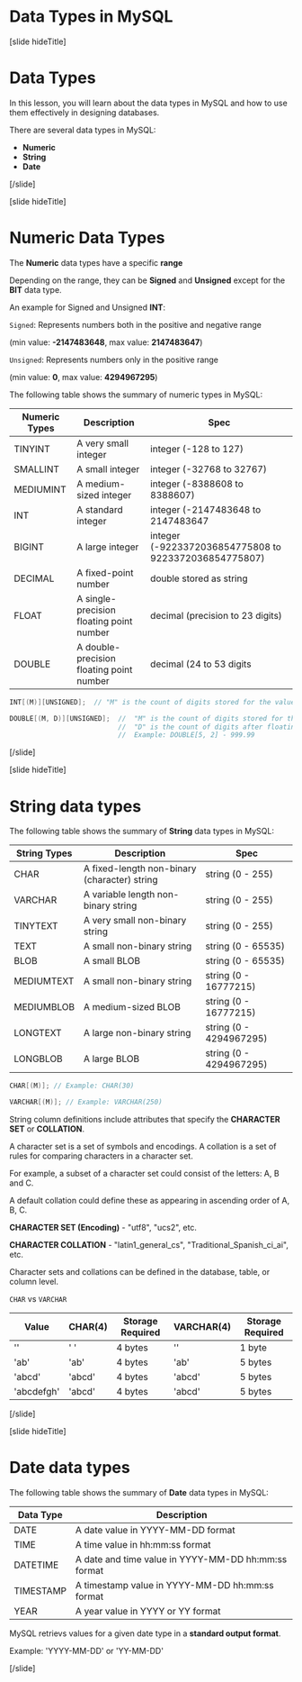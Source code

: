 # Data Types in MySQL

[slide hideTitle]

# Data Types

In this lesson, you will learn about the data types in MySQL and how to use them effectively in designing databases.

There are several data types in MySQL:

- **Numeric**
- **String**
- **Date**

[/slide]

[slide hideTitle]

# Numeric Data Types

The **Numeric** data types have a specific **range**

Depending on the range, they can be **Signed** and **Unsigned** except for the **BIT** data type.

An example for Signed and Unsigned **INT**:

`Signed`: Represents numbers both in the positive and negative range

(min value: **-2147483648**, max value: **2147483647**)

`Unsigned`: Represents numbers only in the positive range

(min value: **0**, max value: **4294967295**)

The following table shows the summary of numeric types in MySQL:

| **Numeric Types** | **Description**|**Spec**|
| --- | --- | --- |
| TINYINT | A very small integer | integer (-128 to 127)  |
| SMALLINT| A small integer | integer (-32768 to 32767) | 
| MEDIUMINT | A medium-sized integer | integer (-8388608 to 8388607) | 
| INT |A standard integer| integer (-2147483648 to 2147483647 |
| BIGINT | A large integer | integer (-9223372036854775808 to 9223372036854775807) |
| DECIMAL | A fixed-point number| double stored as string | 
| FLOAT | A single-precision floating point number | decimal (precision to 23 digits)|
| DOUBLE| A double-precision floating point number | decimal (24 to 53 digits|

```Java
INT[(M)][UNSIGNED];  // "M" is the count of digits stored for the value
```

```Java
DOUBLE[(M, D)][UNSIGNED];  //  "M" is the count of digits stored for the value
                           //  "D" is the count of digits after floating point
                           //  Example: DOUBLE[5, 2] - 999.99
```

[/slide]

[slide hideTitle]

# String data types

The following table shows the summary of **String** data types in MySQL:

| **String Types** | **Description** |**Spec**|
| --- | --- | --- |
| CHAR | A fixed-length non-binary (character) string | string (0 - 255) |
| VARCHAR| A variable length non-binary string| string (0 - 255)|
| TINYTEXT| A very small non-binary string | string (0 - 255)|
| TEXT| A small non-binary string | string (0 - 65535) |
| BLOB | A small BLOB | string (0 - 65535) |
| MEDIUMTEXT | A small non-binary string | string (0 - 16777215) |
| MEDIUMBLOB | A medium-sized BLOB | string (0 - 16777215) |
| LONGTEXT | A large non-binary string | string (0 - 4294967295) |
| LONGBLOB | A large BLOB  | string (0 - 4294967295) |

```Java
CHAR[(M)]; // Example: CHAR(30)
```

```Java
VARCHAR[(M)]; // Example: VARCHAR(250)
```

String column definitions include attributes that specify the **CHARACTER SET** or **COLLATION**.

A character set is a set of symbols and encodings. A collation is a set of rules for comparing characters in a character set.

For example, a subset of a character set could consist of the letters: A, B and C. 

A default collation could define these as appearing in ascending order of A, B, C.

**CHARACTER SET (Encoding)** - "utf8", "ucs2", etc.

**CHARACTER COLLATION** - "latin1_general_cs", "Traditional_Spanish_ci_ai", etc.

Character sets and collations can be defined in the database, table, or column level.

`CHAR` vs `VARCHAR`

| **Value**  | **CHAR(4)** | **Storage Required** | **VARCHAR(4)** | **Storage Required** |
| --- | --- | --- | --- | --- |
| '' | ' ' | 4 bytes  | '' | 1 byte  |
| 'ab' | 'ab' | 4 bytes | 'ab' | 5 bytes |
| 'abcd' | 'abcd' | 4 bytes  | 'abcd' | 5 bytes  |
| 'abcdefgh' | 'abcd' | 4 bytes  | 'abcd' | 5 bytes |

[/slide]

[slide hideTitle]

# Date data types

The following table shows the summary of **Date** data types in MySQL:

| **Data Type** | **Description**                                     |
| --- | --- |
| DATE          | A date value in YYYY-MM-DD format                   |
| TIME          | A time value in hh:mm:ss format                     |
| DATETIME      | A date and time value in YYYY-MM-DD hh:mm:ss format |
| TIMESTAMP     | A timestamp value in YYYY-MM-DD hh:mm:ss format     |
| YEAR          | A year value in YYYY or YY format                   |

MySQL retrievs values for a given date type in a **standard output format**.

Example: 'YYYY-MM-DD' or 'YY-MM-DD'

[/slide]
